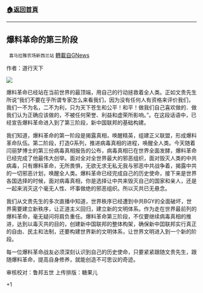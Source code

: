 ###  [:house:返回首頁](https://github.com/ourhimalayas/txt)
---

## 爆料革命的第三阶段
` 喜马拉雅农场新西兰站` [轉載自GNews](https://gnews.org/zh-hans/1050359/)

作者：道行天下

![]()![](https://gnews.org/wp-content/uploads/2021/04/爆料革命.jpg)

爆料革命已经站在当前世界的最顶端，用自己的行动拯救着全人类。正如文贵先生所说“我们不要在乎所谓专家怎么来看我们，因为没有任何人有资格来评价我们，我们一不为名，二不为利，只为天下苍生和公平！和平！做我们自己喜欢做的．做我们认为正确应该做的，不被任何荣誉、利益和虚荣所影响。”。在这段话语中，已经宣告爆料革命进入到了第三阶段，新中国联邦的基础构建。

我们知道，爆料革命的第一阶段是揭露真相，唤醒精英，组建正义联盟，形成爆料革命队伍。第二阶段，打造G系列，推进病毒真相的进程，唤醒全人类。今天随着闫丽梦博士的第三份病毒真相报告的公布，病毒真相已在世界全面发酵，爆料革命已经完成了他最伟大创举。面对全对全世界最大的邪恶组织，面对毁灭人类的中共病毒，只有爆料革命，无所畏惧，无欲无求无私无我与邪恶中共战争着，揭露中共的一切邪恶计划，唤醒全人类。爆料革命已经完成自己的历史使命，接下来是世界各国选择的时候，面对病毒真相，你是选择让中共来毁灭自己的国家和亲人，还是一起来消灭这个毫无人性、坏事做绝的邪恶组织。所以灭共已无悬念。

我们从文贵先生的多次直播中知道，世界秩序已经遭到中共BGY的全面破坏，世界需要建立新秩序，让正道主义回归，建立新的文明体系。作为走在世界最前列的爆料革命，毫无疑问将肩负重任。爆料革命第三阶段，不仅要继续病毒真相的推进，达到以毒灭共的目的，创建新中国联邦的整体构架，确保新中囯联邦实行真正的自由、民主和法制，还要构建世界新的文明体系，让世界文明进入到一个新的阶段。

每一位爆料革命战友必须深刻认识到自己的历史使命，只要紧紧跟随文贵先生，跟随爆料革命，提高自身修养，就能创造不可思议的奇迹。

审核校对：鲁邦五世
上传排版：糖果儿

+1
